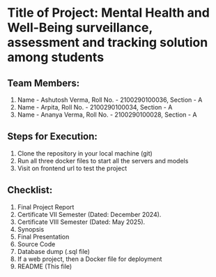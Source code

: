 # Title of Project: Mental Health and Well-Being surveillance, assessment and tracking solution among students

## Team Members:

1. Name - Ashutosh Verma,
   Roll No. - 2100290100036,
   Section - A
2. Name - Arpita,
   Roll No. - 2100290100034,
   Section - A
3. Name - Ananya Verma,
   Roll No. - 2100290100028,
   Section - A

## Steps for Execution:

1. Clone the repository in your local machine (git)
2. Run all three docker files to start all the servers and models
3. Visit on frontend url to test the project

## Checklist:

1. Final Project Report
2. Certificate VII Semester (Dated: December 2024).
3. Certificate VIII Semester (Dated: May 2025).
4. Synopsis
5. Final Presentation
6. Source Code
7. Database dump (.sql file)
8. If a web project, then a Docker file for deployment
9. README (This file)
